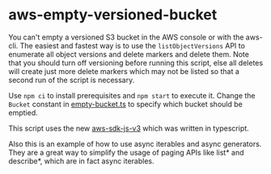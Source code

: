 # aws-empty-versioned-bucket

You can't empty a versioned S3 bucket in the AWS console or with the aws-cli.
The easiest and fastest way is to use the `listObjectVersions` API to enumerate
all object versions and delete markers and delete them.
Note that you should turn off versioning before running this script,
else all deletes will create just more delete markers which may not be
listed so that a second run of the script is necessary.

Use `npm ci` to install prerequisites and `npm start` to execute it.
Change the `Bucket` constant in [empty-bucket.ts](./empty-bucket.ts) to specify
which bucket should be emptied.

This script uses the new [aws-sdk-js-v3](https://github.com/aws/aws-sdk-js-v3)
which was written in typescript.

Also this is an example of how to use async iterables and async generators.
They are a great way to simplify the usage of paging APIs like list* and describe*,
which are in fact async iterables.
